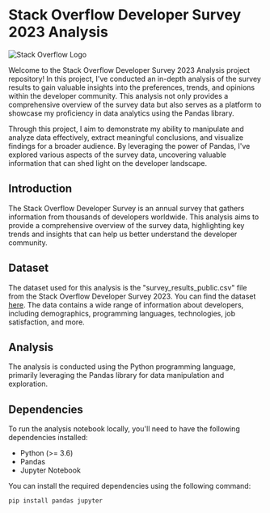 # Stack Overflow Developer Survey 2023 Analysis

![Stack Overflow Logo](images/logo-stackoverflow.svg)

Welcome to the Stack Overflow Developer Survey 2023 Analysis project repository! In this project, I've conducted an in-depth analysis of the survey results to gain valuable insights into the preferences, trends, and opinions within the developer community. This analysis not only provides a comprehensive overview of the survey data but also serves as a platform to showcase my proficiency in data analytics using the Pandas library.

Through this project, I aim to demonstrate my ability to manipulate and analyze data effectively, extract meaningful conclusions, and visualize findings for a broader audience. By leveraging the power of Pandas, I've explored various aspects of the survey data, uncovering valuable information that can shed light on the developer landscape.

## Introduction

The Stack Overflow Developer Survey is an annual survey that gathers information from thousands of developers worldwide. This analysis aims to provide a comprehensive overview of the survey data, highlighting key trends and insights that can help us better understand the developer community.

## Dataset

The dataset used for this analysis is the "survey_results_public.csv" file from the Stack Overflow Developer Survey 2023. You can find the dataset [here](data/survey_results_public.csv). The data contains a wide range of information about developers, including demographics, programming languages, technologies, job satisfaction, and more.

## Analysis

The analysis is conducted using the Python programming language, primarily leveraging the Pandas library for data manipulation and exploration.

## Dependencies

To run the analysis notebook locally, you'll need to have the following dependencies installed:

- Python (>= 3.6)
- Pandas
- Jupyter Notebook

You can install the required dependencies using the following command:

```bash
pip install pandas jupyter
